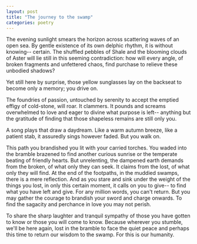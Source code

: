 ```yaml
---
layout: post
title: "The journey to the swamp"
categories: poetry
---
```


The evening sunlight smears the horizon across scattering waves of an open sea. By gentle existence of its own delphic rhythm, it is without knowing-- certain. The shuffled pebbles of Shale and the blooming clouds of Aster will lie still in this seeming contradiction: how will every angle, of broken fragments and unfettered chaos, find purchase to relieve these unbodied shadows?

Yet still here by surprise, those yellow sunglasses lay on the backseat to become only a memory; you drive on.

The foundries of passion, untouched by serenity to accept the emptied effigy of cold-stone, will roar. It clammers. It pounds and screams overwhelmed to love and eager to divine what purpose is left-- anything but the gratitude of finding that those shapeless remains are still only you.

A song plays that draw a daydream. Like a warm autumn breeze, like a patient stab, it assuredly sings however faded. But you walk on.

This path you brandished you lit with your carried torches. You waded into the bramble brazened to find another curious sunrise or the temperate beating of friendly hearts. But unrelenting, the dampened earth demands from the broken, of what only they can seek. It claims from the lost, of what only they will find. At the end of the footpaths, in the muddied swamps, there is a mere reflection. And as you stare and sink under the weight of the things you lost, in only this certain moment, it calls on you to give-- to find what you have left and give. For any million words, you can't return. But you may gather the courage to brandish your sword and charge onwards. To find the sagacity and perchance in love you may not perish.

To share the sharp laughter and tranquil sympathy of those you have gotten to know or those you will come to know. Because wherever you stumble, we'll be here again, lost in the bramble to face the quiet peace and perhaps this time to return our wisdom to the swamp. For this is our humanity.